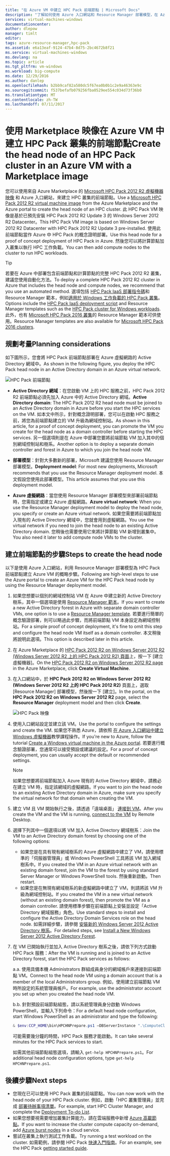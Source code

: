 ```yaml
---
title: "在 Azure VM 中建立 HPC Pack 前端節點 | Microsoft Docs"
description: "了解如何使用 Azure 入口網站和 Resource Manager 部署模型，在 Azure VM 中建立 Microsoft HPC Pack 2012 R2 前端節點。"
services: virtual-machines-windows
documentationcenter: 
author: dlepow
manager: timlt
editor: 
tags: azure-resource-manager,hpc-pack
ms.assetid: e6a13eaf-9124-47b4-8d75-2bc4672b8f21
ms.service: virtual-machines-windows
ms.devlang: na
ms.topic: article
ms.tgt_pltfrm: vm-windows
ms.workload: big-compute
ms.date: 12/29/2016
ms.author: danlep
ms.openlocfilehash: b2bb9caf82a580dc5f67ea0b0b1c2e9a46363e9c
ms.sourcegitcommit: f537befafb079256fba0529ee554c034d73f36b0
ms.translationtype: MT
ms.contentlocale: zh-TW
ms.lasthandoff: 07/11/2017
---
```

# <a name="create-the-head-node-of-an-hpc-pack-cluster-in-an-azure-vm-with-a-marketplace-image"></a><span data-ttu-id="80438-103">使用 Marketplace 映像在 Azure VM 中建立 HPC Pack 叢集的前端節點</span><span class="sxs-lookup"><span data-stu-id="80438-103">Create the head node of an HPC Pack cluster in an Azure VM with a Marketplace image</span></span>
<span data-ttu-id="80438-104">您可以使用來自 Azure Marketplace 的 [Microsoft HPC Pack 2012 R2 虛擬機器映像](https://azure.microsoft.com/marketplace/partners/microsoft/hpcpack2012r2onwindowsserver2012r2/) 和 Azure 入口網站，來建立 HPC 叢集的前端節點。</span><span class="sxs-lookup"><span data-stu-id="80438-104">Use a [Microsoft HPC Pack 2012 R2 virtual machine image](https://azure.microsoft.com/marketplace/partners/microsoft/hpcpack2012r2onwindowsserver2012r2/) from the Azure Marketplace and the Azure portal to create the head node of an HPC cluster.</span></span> <span data-ttu-id="80438-105">此 HPC Pack VM 映像是基於已預先安裝 HPC Pack 2012 R2 Update 3 的 Windows Server 2012 R2 Datacenter。</span><span class="sxs-lookup"><span data-stu-id="80438-105">This HPC Pack VM image is based on Windows Server 2012 R2 Datacenter with HPC Pack 2012 R2 Update 3 pre-installed.</span></span> <span data-ttu-id="80438-106">使用此前端節點當作 Azure 中 HPC Pack 的概念證明部署。</span><span class="sxs-lookup"><span data-stu-id="80438-106">Use this head node for a proof of concept deployment of HPC Pack in Azure.</span></span> <span data-ttu-id="80438-107">然後您可以將計算節點加入叢集以執行 HPC 工作負載。</span><span class="sxs-lookup"><span data-stu-id="80438-107">You can then add compute nodes to the cluster to run HPC workloads.</span></span>

> [!TIP]
> <span data-ttu-id="80438-108">若要在 Azure 中部署包含前端節點和計算節點的完整 HPC Pack 2012 R2 叢集，建議您使用自動化方法。</span><span class="sxs-lookup"><span data-stu-id="80438-108">To deploy a complete HPC Pack 2012 R2 cluster in Azure that includes the head node and compute nodes, we recommend that you use an automated method.</span></span> <span data-ttu-id="80438-109">選項包括 [HPC Pack IaaS 部署指令碼](classic/hpcpack-cluster-powershell-script.md?toc=%2fazure%2fvirtual-machines%2fwindows%2fclassic%2ftoc.json)和 Resource Manager 範本，例如[適用於 Windows 工作負載的 HPC Pack 叢集](https://azure.microsoft.com/marketplace/partners/microsofthpc/newclusterwindowscn/)。</span><span class="sxs-lookup"><span data-stu-id="80438-109">Options include the [HPC Pack IaaS deployment script](classic/hpcpack-cluster-powershell-script.md?toc=%2fazure%2fvirtual-machines%2fwindows%2fclassic%2ftoc.json) and Resource Manager templates such as the [HPC Pack cluster for Windows workloads](https://azure.microsoft.com/marketplace/partners/microsofthpc/newclusterwindowscn/).</span></span> <span data-ttu-id="80438-110">此外，也有 [Microsoft HPC Pack 2016 叢集](https://github.com/MsHpcPack/HPCPack2016/tree/master/newcluster-templates)的 Resource Manager 範本可供使用。</span><span class="sxs-lookup"><span data-stu-id="80438-110">Resource Manager templates are also available for [Microsoft HPC Pack 2016 clusters](https://github.com/MsHpcPack/HPCPack2016/tree/master/newcluster-templates).</span></span> 
> 
> 

## <a name="planning-considerations"></a><span data-ttu-id="80438-111">規劃考量</span><span class="sxs-lookup"><span data-stu-id="80438-111">Planning considerations</span></span>
<span data-ttu-id="80438-112">如下圖所示，您會將 HPC Pack 前端節點部署在 Azure 虛擬網路的 Active Directory 網域中。</span><span class="sxs-lookup"><span data-stu-id="80438-112">As shown in the following figure, you deploy the HPC Pack head node in an Active Directory domain in an Azure virtual network.</span></span>

![HPC Pack 前端節點][headnode]

* <span data-ttu-id="80438-114">**Active Directory 網域**：在您啟動 VM 上的 HPC 服務之前，HPC Pack 2012 R2 前端節點必須先加入 Azure 中的 Active Directory 網域。</span><span class="sxs-lookup"><span data-stu-id="80438-114">**Active Directory domain**: The HPC Pack 2012 R2 head node must be joined to an Active Directory domain in Azure before you start the HPC services on the VM.</span></span> <span data-ttu-id="80438-115">如本文中所示，針對概念證明部署，您可以在啟動 HPC 服務之前，將您為前端節點建立的 VM 升級為網域控制站。</span><span class="sxs-lookup"><span data-stu-id="80438-115">As shown in this article, for a proof of concept deployment, you can promote the VM you create for the head node as a domain controller before starting the HPC services.</span></span> <span data-ttu-id="80438-116">另一個選項則是在 Azure 中部署您要將前端節點 VM 加入其中的個別網域控制站和樹系。</span><span class="sxs-lookup"><span data-stu-id="80438-116">Another option is to deploy a separate domain controller and forest in Azure to which you join the head node VM.</span></span>

* <span data-ttu-id="80438-117">**部署模型**：針對大多數新的部署，Microsoft 建議您使用 Resource Manager 部署模型。</span><span class="sxs-lookup"><span data-stu-id="80438-117">**Deployment model**: For most new deployments, Microsoft recommends that you use the Resource Manager deployment model.</span></span> <span data-ttu-id="80438-118">本文假設您使用此部署模型。</span><span class="sxs-lookup"><span data-stu-id="80438-118">This article assumes that you use this deployment model.</span></span>

* <span data-ttu-id="80438-119">**Azure 虛擬網路**：當您使用 Resource Manager 部署模型來部署前端節點時，您需指定或建立 Azure 虛擬網路。</span><span class="sxs-lookup"><span data-stu-id="80438-119">**Azure virtual network**: When you use the Resource Manager deployment model to deploy the head node, you specify or create an Azure virtual network.</span></span> <span data-ttu-id="80438-120">如果您需要將前端節點加入現有的 Active Directory 網域中，您就會用到虛擬網路。</span><span class="sxs-lookup"><span data-stu-id="80438-120">You use the virtual network if you need to join the head node to an existing Active Directory domain.</span></span> <span data-ttu-id="80438-121">您稍後也需要使用它來將計算節點 VM 新增到叢集中。</span><span class="sxs-lookup"><span data-stu-id="80438-121">You also need it later to add compute node VMs to the cluster.</span></span>

## <a name="steps-to-create-the-head-node"></a><span data-ttu-id="80438-122">建立前端節點的步驟</span><span class="sxs-lookup"><span data-stu-id="80438-122">Steps to create the head node</span></span>
<span data-ttu-id="80438-123">以下是使用 Azure 入口網站，利用 Resource Manager 部署模型為 HPC Pack 前端節點建立 Azure VM 的概略步驟。</span><span class="sxs-lookup"><span data-stu-id="80438-123">Following are high-level steps to use the Azure portal to create an Azure VM for the HPC Pack head node by using the Resource Manager deployment model.</span></span> 

1. <span data-ttu-id="80438-124">如果您想要以個別的網域控制站 VM 在 Azure 中建立新的 Active Directory 樹系，其中一個選項是使用 [Resource Manager 範本](https://github.com/Azure/azure-quickstart-templates/tree/master/active-directory-new-domain-ha-2-dc)。</span><span class="sxs-lookup"><span data-stu-id="80438-124">If you want to create a new Active Directory forest in Azure with separate domain controller VMs, one option is to use a [Resource Manager template](https://github.com/Azure/azure-quickstart-templates/tree/master/active-directory-new-domain-ha-2-dc).</span></span> <span data-ttu-id="80438-125">若要進行簡單的概念驗證部署，則可以略過此步驟，而將前端節點 VM 本身設定為網域控制站。</span><span class="sxs-lookup"><span data-stu-id="80438-125">For a simple proof of concept deployment, it's fine to omit this step and configure the head node VM itself as a domain controller.</span></span> <span data-ttu-id="80438-126">本文稍後將說明此選項。</span><span class="sxs-lookup"><span data-stu-id="80438-126">This option is described later in this article.</span></span>
2. <span data-ttu-id="80438-127">在 Azure Marketplace 的 [HPC Pack 2012 R2 on Windows Server 2012 R2 (Windows Server 2012 R2 上的 HPC Pack 2012 R2) 頁面](https://azure.microsoft.com/marketplace/partners/microsoft/hpcpack2012r2onwindowsserver2012r2/)上，按一下 [建立虛擬機器]。</span><span class="sxs-lookup"><span data-stu-id="80438-127">On the [HPC Pack 2012 R2 on Windows Server 2012 R2 page](https://azure.microsoft.com/marketplace/partners/microsoft/hpcpack2012r2onwindowsserver2012r2/) in the Azure Marketplace, click **Create Virtual Machine**.</span></span> 
3. <span data-ttu-id="80438-128">在入口網站中，於 **HPC Pack 2012 R2 on Windows Server 2012 R2 (Windows Server 2012 R2 上的 HPC Pack 2012 R2)** 頁面上，選取 [Resource Manager] 部署模型，然後按一下 [建立]。</span><span class="sxs-lookup"><span data-stu-id="80438-128">In the portal, on the **HPC Pack 2012 R2 on Windows Server 2012 R2** page, select the **Resource Manager** deployment model and then click **Create**.</span></span>
   
    ![HPC Pack 映像][marketplace]
4. <span data-ttu-id="80438-130">使用入口網站設定並建立該 VM。</span><span class="sxs-lookup"><span data-stu-id="80438-130">Use the portal to configure the settings and create the VM.</span></span> <span data-ttu-id="80438-131">如果您不熟悉 Azure，請依照 [在 Azure 入口網站中建立 Windows 虛擬機器](../virtual-machines-windows-hero-tutorial.md?toc=%2fazure%2fvirtual-machines%2fwindows%2ftoc.json)教學課程操作。</span><span class="sxs-lookup"><span data-stu-id="80438-131">If you're new to Azure, follow the tutorial [Create a Windows virtual machine in the Azure portal](../virtual-machines-windows-hero-tutorial.md?toc=%2fazure%2fvirtual-machines%2fwindows%2ftoc.json).</span></span> <span data-ttu-id="80438-132">若要進行概念驗證部署，您通常可以接受預設或建議的設定。</span><span class="sxs-lookup"><span data-stu-id="80438-132">For a proof of concept deployment, you can usually accept the default or recommended settings.</span></span>
   
   > [!NOTE]
   > <span data-ttu-id="80438-133">如果您想要將前端節點加入 Azure 現有的 Active Directory 網域中，請務必在建立 VM 時，指定該網域的虛擬網路。</span><span class="sxs-lookup"><span data-stu-id="80438-133">If you want to join the head node to an existing Active Directory domain in Azure, make sure you specify the virtual network for that domain when creating the VM.</span></span>
   > 
   > 
5. <span data-ttu-id="80438-134">建立 VM 且 VM 開始執行之後，請透過「遠端桌面」 [連接到 VM](connect-logon.md?toc=%2fazure%2fvirtual-machines%2fwindows%2ftoc.json)。</span><span class="sxs-lookup"><span data-stu-id="80438-134">After you create the VM and the VM is running, [connect to the VM](connect-logon.md?toc=%2fazure%2fvirtual-machines%2fwindows%2ftoc.json) by Remote Desktop.</span></span> 
6. <span data-ttu-id="80438-135">選擇下列其中一個選項以將 VM 加入 Active Directory 網域樹系：</span><span class="sxs-lookup"><span data-stu-id="80438-135">Join the VM to an Active Directory domain forest by choosing one of the following options:</span></span>
   
   * <span data-ttu-id="80438-136">如果您是在具有現有網域樹系的 Azure 虛擬網路中建立了 VM，請使用標準的「伺服器管理員」或 Windows PowerShell 工具將該 VM 加入網域樹系中。</span><span class="sxs-lookup"><span data-stu-id="80438-136">If you created the VM in an Azure virtual network with an existing domain forest, join the VM to the forest by using standard Server Manager or Windows PowerShell tools.</span></span> <span data-ttu-id="80438-137">然後重新啟動。</span><span class="sxs-lookup"><span data-stu-id="80438-137">Then restart.</span></span>
   * <span data-ttu-id="80438-138">如果您是在無現有網域樹系的新虛擬網路中建立了 VM，則請將該 VM 升級為網域控制站。</span><span class="sxs-lookup"><span data-stu-id="80438-138">If you created the VM in a new virtual network (without an existing domain forest), then promote the VM as a domain controller.</span></span> <span data-ttu-id="80438-139">請使用標準步驟在前端節點上安裝並設定「Active Directory 網域服務」角色。</span><span class="sxs-lookup"><span data-stu-id="80438-139">Use standard steps to install and configure the Active Directory Domain Services role on the head node.</span></span> <span data-ttu-id="80438-140">如需詳細步驟，請參閱 [安裝新的 Windows Server 2012 Active Directory 樹系](https://technet.microsoft.com/library/jj574166.aspx)。</span><span class="sxs-lookup"><span data-stu-id="80438-140">For detailed steps, see [Install a New Windows Server 2012 Active Directory Forest](https://technet.microsoft.com/library/jj574166.aspx).</span></span>
7. <span data-ttu-id="80438-141">在 VM 已開始執行並加入 Active Directory 樹系之後，請依下列方式啟動 HPC Pack 服務：</span><span class="sxs-lookup"><span data-stu-id="80438-141">After the VM is running and is joined to an Active Directory forest, start the HPC Pack services as follows:</span></span>
   
    <span data-ttu-id="80438-142">a.</span><span class="sxs-lookup"><span data-stu-id="80438-142">a.</span></span> <span data-ttu-id="80438-143">使用具備本機 Administrators 群組成員身分的網域帳戶來連接到前端節點 VM。</span><span class="sxs-lookup"><span data-stu-id="80438-143">Connect to the head node VM using a domain account that is a member of the local Administrators group.</span></span> <span data-ttu-id="80438-144">例如，使用建立前端節點 VM 時所設定的系統管理員帳戶。</span><span class="sxs-lookup"><span data-stu-id="80438-144">For example, use the administrator account you set up when you created the head node VM.</span></span>
   
    <span data-ttu-id="80438-145">b.</span><span class="sxs-lookup"><span data-stu-id="80438-145">b.</span></span> <span data-ttu-id="80438-146">針對預設前端節點組態，請以系統管理員身分啟動 Windows PowerShell，並輸入下列命令：</span><span class="sxs-lookup"><span data-stu-id="80438-146">For a default head node configuration, start Windows PowerShell as an administrator and type the following:</span></span>
   
    ```PowerShell
    & $env:CCP_HOME\bin\HPCHNPrepare.ps1 –DBServerInstance ".\ComputeCluster"
    ```
   
    <span data-ttu-id="80438-147">可能需要幾分鐘的時間，HPC Pack 服務才能啟動。</span><span class="sxs-lookup"><span data-stu-id="80438-147">It can take several minutes for the HPC Pack services to start.</span></span>
   
    <span data-ttu-id="80438-148">如需其他前端節點組態選項，請輸入 `get-help HPCHNPrepare.ps1`。</span><span class="sxs-lookup"><span data-stu-id="80438-148">For additional head node configuration options, type `get-help HPCHNPrepare.ps1`.</span></span>

## <a name="next-steps"></a><span data-ttu-id="80438-149">後續步驟</span><span class="sxs-lookup"><span data-stu-id="80438-149">Next steps</span></span>
* <span data-ttu-id="80438-150">您現在已可以使用 HPC Pack 叢集的前端節點。</span><span class="sxs-lookup"><span data-stu-id="80438-150">You can now work with the head node of your HPC Pack cluster.</span></span> <span data-ttu-id="80438-151">例如，啟動「HPC 叢集管理員」並完成 [部署待辦事項清單](https://technet.microsoft.com/library/jj884141.aspx)。</span><span class="sxs-lookup"><span data-stu-id="80438-151">For example, start HPC Cluster Manager, and complete the [Deployment To-do List](https://technet.microsoft.com/library/jj884141.aspx).</span></span>
* <span data-ttu-id="80438-152">如果您想要視需要增加叢集計算能力，請在雲端服務中新增 [Azure 高載節點](classic/hpcpack-cluster-node-burst.md?toc=%2fazure%2fvirtual-machines%2fwindows%2fclassic%2ftoc.json)。</span><span class="sxs-lookup"><span data-stu-id="80438-152">If you want to increase the cluster compute capacity on-demand, add [Azure burst nodes](classic/hpcpack-cluster-node-burst.md?toc=%2fazure%2fvirtual-machines%2fwindows%2fclassic%2ftoc.json) in a cloud service.</span></span> 
* <span data-ttu-id="80438-153">嘗試在叢集上執行測試工作負載。</span><span class="sxs-lookup"><span data-stu-id="80438-153">Try running a test workload on the cluster.</span></span> <span data-ttu-id="80438-154">如需範例，請參閱 HPC Pack [快速入門指南](https://technet.microsoft.com/library/jj884144)。</span><span class="sxs-lookup"><span data-stu-id="80438-154">For an example, see the HPC Pack [getting started guide](https://technet.microsoft.com/library/jj884144).</span></span>

<!--Image references-->
[headnode]: ./media/hpcpack-cluster-headnode/headnode.png
[marketplace]: ./media/hpcpack-cluster-headnode/marketplace.png
